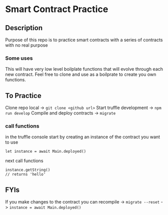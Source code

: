 # Smart Contract Practice

## Description
Purpose of this repo is to practice smart contracts with a series of contracts with no real purpose

### Some uses
This will have very low level boilplate functions that will evolve through each new contract. Feel free to clone and use as a boilprate to create you own functions.

## To Practice

Clone repo local -> `git clone <github url>`
Start truffle development -> `npm run develop`
Compile and deploy contracts -> `migrate`

### call functions
in the truffle console start by creating an instance of the contract you want to use

```
let instance = await Main.deployed()
```

next call functions

```
instance.getString()
// returns 'hello'
```


## FYIs
If you make changes to the contract you can recompile -> `migrate --reset` -> `instance = await Main.deployed()`






